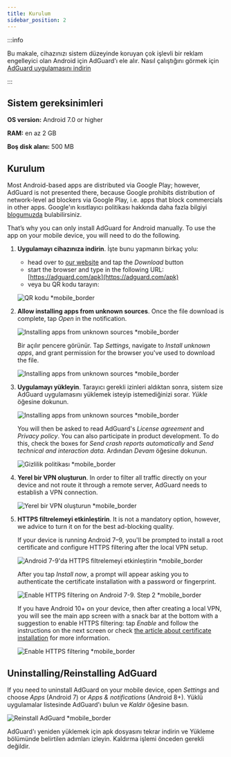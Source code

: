 ```yaml
---
title: Kurulum
sidebar_position: 2
---
```


:::info

Bu makale, cihazınızı sistem düzeyinde koruyan çok işlevli bir reklam engelleyici olan Android için AdGuard'ı ele alır. Nasıl çalıştığını görmek için [AdGuard uygulamasını indirin](https://agrd.io/download-kb-adblock)

:::

## Sistem gereksinimleri

**OS version:** Android 7.0 or higher

**RAM:** en az 2 GB

**Boş disk alanı:** 500 MB

## Kurulum

Most Android-based apps are distributed via Google Play; however, AdGuard is not presented there, because Google prohibits distribution of network-level ad blockers via Google Play, i.e. apps that block commercials in other apps. Google'ın kısıtlayıcı politikası hakkında daha fazla bilgiyi [blogumuzda](https://adguard.com/blog/adguard-google-play-removal.html) bulabilirsiniz.

That’s why you can only install AdGuard for Android manually. To use the app on your mobile device, you will need to do the following.

1. **Uygulamayı cihazınıza indirin**. İşte bunu yapmanın birkaç yolu:

    - head over to [our website](https://adguard.com/adguard-android/overview.html) and tap the *Download* button
    - start the browser and type in the following URL: [https://adguard.com/apk](https://adguard.com/apk)
    - veya bu QR kodu tarayın:

    ![QR kodu *mobile_border](https://cdn.adtidy.org/content/kb/ad_blocker/android/installation/inst-qr-en-1.png)

1. **Allow installing apps from unknown sources**. Once the file download is complete, tap *Open* in the notification.

    ![Installing apps from unknown sources *mobile_border](https://cdn.adtidy.org/content/kb/ad_blocker/android/installation/inst_1.png)

    Bir açılır pencere görünür. Tap *Settings*, navigate to *Install unknown apps*, and grant permission for the browser you've used to download the file.

    ![Installing apps from unknown sources *mobile_border](https://cdn.adtidy.org/content/kb/ad_blocker/android/installation/inst_3.png)

1. **Uygulamayı yükleyin**. Tarayıcı gerekli izinleri aldıktan sonra, sistem size AdGuard uygulamasını yüklemek isteyip istemediğinizi sorar. *Yükle* öğesine dokunun.

    ![Installing apps from unknown sources *mobile_border](https://cdn.adtidy.org/content/kb/ad_blocker/android/installation/inst_4.png)

    You will then be asked to read AdGuard's *License agreement* and *Privacy policy*. You can also participate in product development. To do this, check the boxes for *Send crash reports automatically* and *Send technical and interaction data*. Ardından *Devam* öğesine dokunun.

    ![Gizlilik politikası *mobile_border](https://cdn.adtidy.org/content/kb/ad_blocker/android/installation/fl_3.png)

1. **Yerel bir VPN oluşturun**. In order to filter all traffic directly on your device and not route it through a remote server, AdGuard needs to establish a VPN connection.

    ![Yerel bir VPN oluşturun *mobile_border](https://cdn.adtidy.org/content/kb/ad_blocker/android/installation/fl_2.png)

1. **HTTPS filtrelemeyi etkinleştirin**. It is not a mandatory option, however, we advice to turn it on for the best ad-blocking quality.

    If your device is running Android 7–9, you'll be prompted to install a root certificate and configure HTTPS filtering after the local VPN setup.

    ![Android 7-9'da HTTPS filtrelemeyi etkinleştirin *mobile_border](https://cdn.adtidy.org/content/kb/ad_blocker/android/installation/cert_1.jpg)

    After you tap *Install now*, a prompt will appear asking you to authenticate the certificate installation with a password or fingerprint.

    ![Enable HTTPS filtering on Android 7-9. Step 2 *mobile_border](https://cdn.adtidy.org/content/kb/ad_blocker/android/installation/cert_2.jpg)

    If you have Android 10+ on your device, then after creating a local VPN, you will see the main app screen with a snack bar at the bottom with a suggestion to enable HTTPS filtering: tap *Enable* and follow the instructions on the next screen or check [the article about certificate installation](solving-problems/manual-certificate.md) for more information.

    ![Enable HTTPS filtering *mobile_border](https://cdn.adtidy.org/content/kb/ad_blocker/android/installation/fl_5.png)

## Uninstalling/Reinstalling AdGuard

If you need to uninstall AdGuard on your mobile device, open *Settings* and choose *Apps* (Android 7) or *Apps & notifications* (Android 8+). Yüklü uygulamalar listesinde AdGuard'ı bulun ve *Kaldır* öğesine basın.

![Reinstall AdGuard *mobile_border](https://cdn.adtidy.org/content/kb/ad_blocker/android/installation/inst_4.png)

AdGuard'ı yeniden yüklemek için apk dosyasını tekrar indirin ve Yükleme bölümünde belirtilen adımları izleyin. Kaldırma işlemi önceden gerekli değildir.
